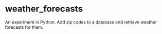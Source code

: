 # weather_forecasts
An experiment in Python. Add zip codes to a database and retrieve weather forecasts for them.
